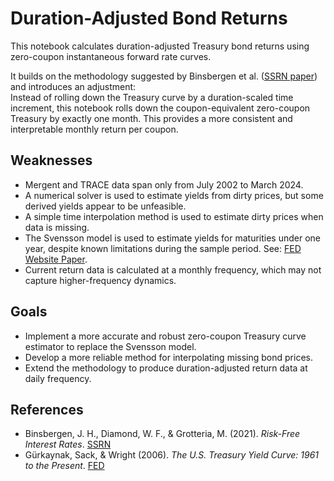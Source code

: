 # Duration-Adjusted Bond Returns

This notebook calculates duration-adjusted Treasury bond returns using zero-coupon instantaneous forward rate curves.

It builds on the methodology suggested by Binsbergen et al. ([SSRN paper](https://papers.ssrn.com/sol3/papers.cfm?abstract_id=3914422)) and introduces an adjustment:  
Instead of rolling down the Treasury curve by a duration-scaled time increment, this notebook rolls down the coupon-equivalent zero-coupon Treasury by exactly one month. This provides a more consistent and interpretable monthly return per coupon.

## Weaknesses

- Mergent and TRACE data span only from July 2002 to March 2024.
- A numerical solver is used to estimate yields from dirty prices, but some derived yields appear to be unfeasible.
- A simple time interpolation method is used to estimate dirty prices when data is missing.
- The Svensson model is used to estimate yields for maturities under one year, despite known limitations during the sample period. See: [FED Website Paper](https://www.federalreserve.gov/pubs/feds/2006/200628/200628pap.pdf).
- Current return data is calculated at a monthly frequency, which may not capture higher-frequency dynamics.

## Goals

- Implement a more accurate and robust zero-coupon Treasury curve estimator to replace the Svensson model.
- Develop a more reliable method for interpolating missing bond prices.
- Extend the methodology to produce duration-adjusted return data at daily frequency.

## References

- Binsbergen, J. H., Diamond, W. F., & Grotteria, M. (2021). *Risk-Free Interest Rates*. [SSRN](https://papers.ssrn.com/sol3/papers.cfm?abstract_id=3914422)  
- Gürkaynak, Sack, & Wright (2006). *The U.S. Treasury Yield Curve: 1961 to the Present*. [FED](https://www.federalreserve.gov/pubs/feds/2006/200628/200628pap.pdf)

